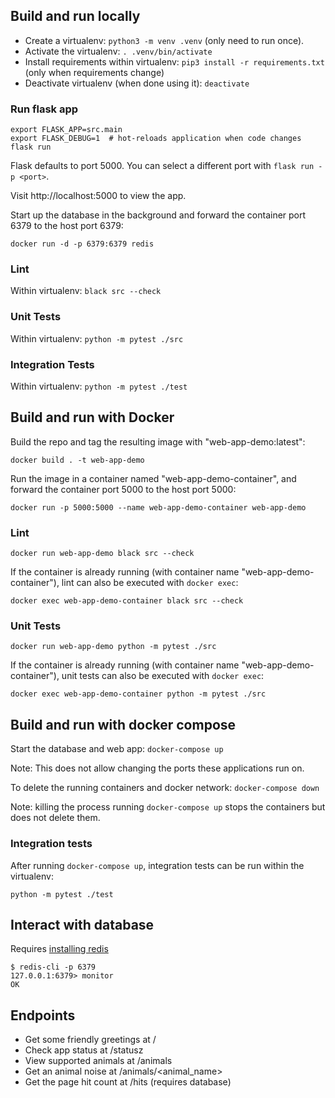 ## Build and run locally

- Create a virtualenv: `python3 -m venv .venv` (only need to run once).
- Activate the virtualenv: `. .venv/bin/activate`
- Install requirements within virtualenv: `pip3 install -r requirements.txt` (only when requirements change)
- Deactivate virtualenv (when done using it): `deactivate`

### Run flask app

```
export FLASK_APP=src.main
export FLASK_DEBUG=1  # hot-reloads application when code changes 
flask run
```

Flask defaults to port 5000. You can select a different port with `flask run -p <port>`.

Visit http://localhost:5000 to view the app.

Start up the database in the background and forward the container port 6379 to the host port 6379:

`docker run -d -p 6379:6379 redis`

### Lint

Within virtualenv: `black src --check`

### Unit Tests

Within virtualenv: `python -m pytest ./src`

### Integration Tests

Within virtualenv: `python -m pytest ./test`

## Build and run with Docker

Build the repo and tag the resulting image with "web-app-demo:latest":

`docker build . -t web-app-demo`

Run the image in a container named "web-app-demo-container", and forward the container port
5000 to the host port 5000:

`docker run -p 5000:5000 --name web-app-demo-container web-app-demo`

### Lint

`docker run web-app-demo black src --check`

If the container is already running (with container name "web-app-demo-container"),
lint can also be executed with `docker exec`:

`docker exec web-app-demo-container black src --check`

### Unit Tests

`docker run web-app-demo python -m pytest ./src`

If the container is already running (with container name "web-app-demo-container"),
unit tests can also be executed with `docker exec`:

`docker exec web-app-demo-container python -m pytest ./src`

## Build and run with docker compose

Start the database and web app: `docker-compose up`

Note: This does not allow changing the ports these applications run on.

To delete the running containers and docker network: `docker-compose down`

Note: killing the process running `docker-compose up` stops the containers but does not delete them.

### Integration tests

After running `docker-compose up`, integration tests can be run within the virtualenv:

`python -m pytest ./test`

## Interact with database

Requires [installing redis](https://redis.io/docs/getting-started/installation/install-redis-on-linux/)

```
$ redis-cli -p 6379
127.0.0.1:6379> monitor
OK
```

## Endpoints

- Get some friendly greetings at /
- Check app status at /statusz
- View supported animals at /animals
- Get an animal noise at /animals/<animal_name>
- Get the page hit count at /hits (requires database)

